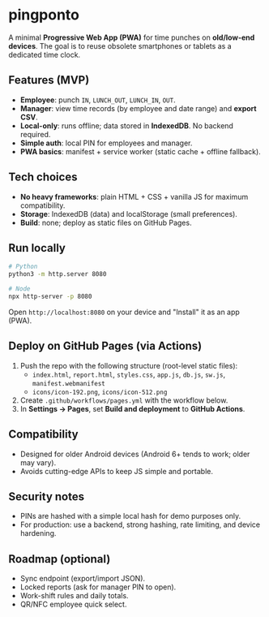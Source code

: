 # pingponto
A minimal **Progressive Web App (PWA)** for time punches on **old/low-end devices**. The goal is to reuse obsolete smartphones or tablets as a dedicated time clock.

## Features (MVP)
- **Employee**: punch `IN`, `LUNCH_OUT`, `LUNCH_IN`, `OUT`.
- **Manager**: view time records (by employee and date range) and **export CSV**.
- **Local-only**: runs offline; data stored in **IndexedDB**. No backend required.
- **Simple auth**: local PIN for employees and manager.
- **PWA basics**: manifest + service worker (static cache + offline fallback).

## Tech choices
- **No heavy frameworks**: plain HTML + CSS + vanilla JS for maximum compatibility.
- **Storage**: IndexedDB (data) and localStorage (small preferences).
- **Build**: none; deploy as static files on GitHub Pages.

## Run locally
```bash
# Python
python3 -m http.server 8080

# Node
npx http-server -p 8080
```
Open `http://localhost:8080` on your device and "Install" it as an app (PWA).

## Deploy on GitHub Pages (via Actions)
1. Push the repo with the following structure (root-level static files):
   - `index.html`, `report.html`, `styles.css`, `app.js`, `db.js`, `sw.js`, `manifest.webmanifest`
   - `icons/icon-192.png`, `icons/icon-512.png`
2. Create `.github/workflows/pages.yml` with the workflow below.
3. In **Settings → Pages**, set **Build and deployment** to **GitHub Actions**.

## Compatibility
- Designed for older Android devices (Android 6+ tends to work; older may vary).
- Avoids cutting-edge APIs to keep JS simple and portable.

## Security notes
- PINs are hashed with a simple local hash for demo purposes only.
- For production: use a backend, strong hashing, rate limiting, and device hardening.

## Roadmap (optional)
- Sync endpoint (export/import JSON).
- Locked reports (ask for manager PIN to open).
- Work-shift rules and daily totals.
- QR/NFC employee quick select.
